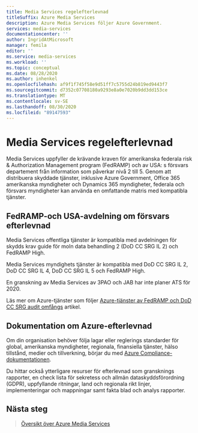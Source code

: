 ```yaml
---
title: Media Services regelefterlevnad
titleSuffix: Azure Media Services
description: Azure Media Services följer Azure Government.
services: media-services
documentationcenter: ''
author: IngridAtMicrosoft
manager: femila
editor: ''
ms.service: media-services
ms.workload: ''
ms.topic: conceptual
ms.date: 08/28/2020
ms.author: inhenkel
ms.openlocfilehash: af9f1f745f58e9d51ff7c5755d24b819ed9443f7
ms.sourcegitcommit: d7352c07708180a9293e8a0e7020b9dd3dd153ce
ms.translationtype: MT
ms.contentlocale: sv-SE
ms.lasthandoff: 08/30/2020
ms.locfileid: "89147593"
---
```

# <a name="media-services-regulatory-compliance"></a>Media Services regelefterlevnad

Media Services uppfyller de krävande kraven för amerikanska federala risk & Authorization Management program (FedRAMP) och av USA: s försvars departement från information som påverkar nivå 2 till 5. Genom att distribuera skyddade tjänster, inklusive Azure Government, Office 365 amerikanska myndigheter och Dynamics 365 myndigheter, federala och försvars myndigheter kan använda en omfattande matris med kompatibla tjänster.

## <a name="fedramp-and-us-department-of-defense-compliance"></a>FedRAMP-och USA-avdelning om försvars efterlevnad

Media Services offentliga tjänster är kompatibla med avdelningen för skydds krav guide för moln data behandling 2 (DoD CC SRG IL 2) och FedRAMP High.

Media Services myndighets tjänster är kompatibla med DoD CC SRG IL 2, DoD CC SRG IL 4, DoD CC SRG IL 5 och FedRAMP High.

En granskning av Media Services av 3PAO och JAB har inte planer ATS för 2020.

Läs mer om Azure-tjänster som följer [Azure-tjänster av FedRAMP och DoD CC SRG audit omfångs](https://docs.microsoft.com/azure/azure-government/compliance/azure-services-in-fedramp-auditscope) artikel.

## <a name="azure-compliance-documentation"></a>Dokumentation om Azure-efterlevnad

Om din organisation behöver följa lagar eller reglerings standarder för global, amerikanska myndigheter, regionala, finansiella tjänster, hälso tillstånd, medier och tillverkning, börjar du med [Azure Compliance-dokumentationen](https://docs.microsoft.com/azure/compliance/).

Du hittar också ytterligare resurser för efterlevnad som gransknings rapporter, en check lista för sekretess och allmän dataskyddsförordning (GDPR), uppfyllande ritningar, land och regionala rikt linjer, implementeringar och mappningar samt fakta blad och analys rapporter.

## <a name="next-steps"></a>Nästa steg

> [Översikt över Azure Media Services](media-services-overview.md)
